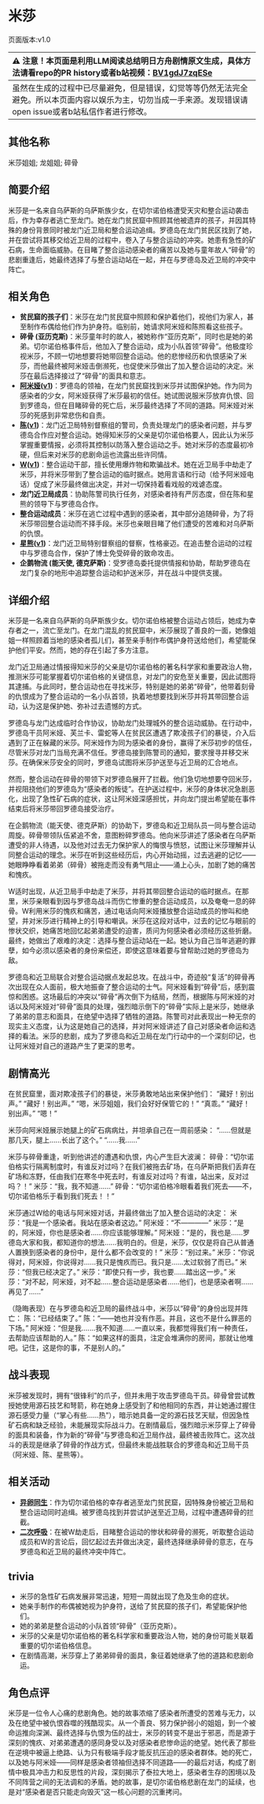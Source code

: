# 米莎
页面版本:v1.0
 

| :warning: 注意！本页面是利用LLM阅读总结明日方舟剧情原文生成，具体方法请看repo的PR history或者b站视频：[BV1gdJ7zqESe](https://www.bilibili.com/video/BV1gdJ7zqESe/)         |
|:----------------------------|
| 虽然在生成的过程中已尽量避免，但是错误，幻觉等等仍然无法完全避免。所以本页面内容以娱乐为主，切勿当成一手来源。发现错误请open issue或者b站私信作者进行修改。|



## 其他名称
米莎姐姐; 龙姐姐; 碎骨
## 简要介绍
米莎是一名来自乌萨斯的乌萨斯族少女，在切尔诺伯格遭受天灾和整合运动袭击后，作为幸存者逃亡至龙门。她在龙门贫民窟中照顾其他被遗弃的孩子，并因其特殊的身份背景同时被龙门近卫局和整合运动追缉。罗德岛在龙门贫民区找到了她，并在尝试将其移交给近卫局的过程中，卷入了与整合运动的冲突。她患有急性的矿石病，生命面临威胁。在目睹了整合运动感染者的痛苦以及她与童年故人“碎骨”的悲剧重逢后，她最终选择了与整合运动站在一起，并在与罗德岛及近卫局的冲突中阵亡。
## 相关角色
-   **贫民窟的孩子们**：米莎在龙门贫民窟中照顾和保护着他们，视他们为家人，甚至制作布偶给他们作为护身符。临别前，她请求阿米娅和陈照看这些孩子。
-   **碎骨 (亚历克斯)**：米莎童年时的故人，被她称作“亚历克斯”，同时也是她的弟弟。切尔诺伯格事件后，他加入了整合运动，成为小队首领“碎骨”。他极度珍视米莎，不顾一切地想要将她带回整合运动。他的悲惨经历和仇恨感染了米莎，而他最终被阿米娅击倒濒死，也促使米莎做出了加入整合运动的决定。米莎在最后选择接过了“碎骨”的面具和意志。
-   **[阿米娅](../char_v3/char_002_amiya.md)([v1](char_002_amiya.md))**：罗德岛的领袖，在龙门贫民窟找到米莎并试图保护她。作为同为感染者的少女，阿米娅获得了米莎最初的信任。她试图说服米莎放弃仇恨、回到罗德岛，但在目睹碎骨的死亡后，米莎最终选择了不同的道路。阿米娅对米莎的死感到非常悲伤和自责。
-   **[陈](../char_v3/char_010_chen.md)([v1](char_010_chen.md))**：龙门近卫局特别督察组的警司，负责处理龙门的感染者问题，并与罗德岛合作应对整合运动。她得知米莎的父亲是切尔诺伯格要人，因此认为米莎掌握重要情报，必须将其控制以防落入整合运动之手。她对米莎的态度最初冷硬，但后来对米莎的悲剧命运也流露出些许同情。
-   **[W](../char_v3/char_113_cqbw.md)([v1](char_113_cqbw.md))**：整合运动干部，擅长使用爆炸物和欺骗战术。她在近卫局手中劫走了米莎，并将米莎带到了整合运动的临时据点。她用言语和行动（给予阿米娅电话）促成了米莎最终做出决定，并对一切保持着看戏般的戏谑态度。
-   **龙门近卫局成员**：协助陈警司执行任务，对感染者持有严厉态度，但在陈和星熊的领导下与罗德岛合作。
-   **整合运动成员**：米莎在逃亡过程中遇到的感染者，其中部分追随碎骨，为了将米莎带回整合运动而不择手段。米莎也亲眼目睹了他们遭受的苦难和对乌萨斯的仇恨。
-   **[星熊](../char_v3/char_136_hsguma.md)([v1](char_136_hsguma.md))**：龙门近卫局特别督察组的督察，性格豪迈。在追击整合运动的过程中与罗德岛合作，保护了博士免受碎骨的致命攻击。
-   **企鹅物流 (能天使, 德克萨斯)**：受罗德岛委托提供情报和协助，帮助罗德岛在龙门复杂的地形中追踪整合运动和护送米莎，并在战斗中提供支援。
## 详细介绍
米莎是一名来自乌萨斯的乌萨斯族少女。切尔诺伯格被整合运动占领后，她成为幸存者之一，流亡至龙门。在龙门混乱的贫民窟中，米莎展现了善良的一面，她像姐姐一样照顾着当地的感染者孤儿们，甚至亲手制作布偶护身符送给他们，希望能保护他们平安。然而，她的存在引起了多方注意。

龙门近卫局通过情报得知米莎的父亲是切尔诺伯格的著名科学家和重要政治人物，推测米莎可能掌握着切尔诺伯格的关键信息，对龙门的安危至关重要，因此试图将其逮捕。与此同时，整合运动也在寻找米莎，特别是她的弟弟“碎骨”，他带着刻骨的仇恨成为了整合运动的一名小队首领，执着地想要找到米莎并将其带回整合运动，认为这是保护她、弥补过去遗憾的方式。

罗德岛与龙门达成临时合作协议，协助龙门处理城外的整合运动威胁。在行动中，罗德岛干员阿米娅、芙兰卡、雷蛇等人在贫民区遭遇了欺凌孩子们的暴徒，介入后遇到了正在躲藏的米莎。阿米娅作为同为感染者的身份，赢得了米莎初步的信任，尽管米莎对龙门当局充满不信任。罗德岛接到陈警司的通知，要求搜寻并移交米莎。在确保米莎安全的同时，罗德岛试图将米莎护送至与近卫局的汇合地点。

然而，整合运动在碎骨的带领下对罗德岛展开了拦截。他们急切地想要夺回米莎，并视阻挠他们的罗德岛为“感染者的叛徒”。在护送过程中，米莎的身体状况急剧恶化，出现了急性矿石病的症状，这让阿米娅深感担忧，并向龙门提出希望能在事件结束后将米莎带回罗德岛接受治疗。

在企鹅物流（能天使、德克萨斯）的协助下，罗德岛和近卫局队员一同与整合运动周旋。碎骨带领队伍紧追不舍，意图粉碎罗德岛。他向米莎讲述了感染者在乌萨斯遭受的非人待遇，以及他对过去无力保护家人的悔恨与愤怒，试图让米莎理解并认同整合运动的理念。米莎在听到这些经历后，内心开始动摇，过去逃避的记忆——她眼睁睁看着弟弟（碎骨）被拖走而没有勇气阻止——涌上心头，加剧了她的痛苦和愧疚。

W适时出现，从近卫局手中劫走了米莎，并将其带回整合运动的临时据点。在那里，米莎亲眼看到因与罗德岛战斗而伤亡惨重的整合运动成员，以及奄奄一息的碎骨。W利用米莎的愧疚和痛苦，通过电话向阿米娅播放整合运动成员的惨叫和绝望，并对米莎进行精神上的引导和嘲讽。米莎在这段对话中，过去的记忆与眼前的惨状交织，她痛苦地回忆起弟弟遭受的迫害，质问为何感染者必须经历这些折磨。最终，她做出了艰难的决定：选择与整合运动站在一起。她认为自己当年逃避的罪孽，如今必须以感染者的身份来偿还，即使这意味着要与曾帮助过她的罗德岛为敌。

罗德岛和近卫局联合对整合运动据点发起总攻。在战斗中，奇迹般“复活”的碎骨再次出现在众人面前，极大地振奋了整合运动的士气。阿米娅看到“碎骨”后，感到震惊和困惑。这场最后的冲突以“碎骨”再次倒下为结局，然而，根据陈与阿米娅的对话以及阿米娅对“碎骨”面具的处理，强烈暗示倒下的“碎骨”实际上是米莎，她继承了弟弟的意志和面具，在绝望中选择了牺牲的道路。陈警司对此表现出一种无奈的现实主义态度，认为这是她自己的选择，并对阿米娅讲述了自己对感染者命运和选择的看法。米莎的悲剧，成为了罗德岛和近卫局在龙门行动中的一个深刻印记，也让阿米娅对自己的道路产生了更深的思考。
## 剧情高光
在贫民窟里，面对欺凌孩子们的暴徒，米莎勇敢地站出来保护他们：
“藏好！别出声。”
“藏好！别出声。”
“嗯，米莎姐姐，我们会好好保管它的！”
“真乖。”
“藏好！别出声。”
“嗯！”

米莎向阿米娅展示她腿上的矿石病病灶，并坦承自己在一周前感染：
“......但就是那几天，腿上......长出了这个。”
“......我......”

米莎与碎骨重逢，听到他讲述的遭遇和仇恨，内心产生巨大波澜：
碎骨：“切尔诺伯格实行隔离制度时，有谁反对过吗？在我们被拖去矿场，在乌萨斯把我们丢弃在矿场和冻野，任由我们在寒冬中死去时，有谁反对过吗？有谁，站出来，反对过吗？！”
米莎：“我，我不知道......”
碎骨：“切尔诺伯格冷眼看着我们死去——不，切尔诺伯格乐于看到我们死去！！”

米莎通过W给的电话与阿米娅对话，并最终做出了加入整合运动的决定：
米莎：“我是一个感染者。我站在感染者这边。”
阿米娅：“不————”
米莎：“是的，阿米娅，你也是感染者......你应该能够理解。”
阿米娅：“是的，我也是......罗德岛大家和我，都知道你的想法......我明白的。但是，米莎，仅仅是将自己从普通人置换到感染者的身份中，是什么都不会改变的！”
米莎：“别过来。”
米莎：“你说得对，阿米娅，你说得对......我只是愧疚而已。我只是......太过软弱了而已。”
米莎：“但我已经决定了。”
米莎：“即使只有一步，我也要......踏出这一步。”
米莎：“对不起，阿米娅，对不起......整合运动是感染者......他们，也是感染者啊......再见了......”

（隐晦表现）在与罗德岛和近卫局的最终战斗中，米莎以“碎骨”的身份出现并阵亡：
陈：“已经结束了。”
陈：“——她也并没有作恶。并且，这也不是什么罪恶的下场。”
阿米娅：“但是我.......我不知道......一直以来，我都觉得我们有一种责任，去帮助应该帮助的人。”
陈：“如果这样的面具，注定会堆满你的房间，那就让他堆吧。记住，这是你的事，不是别人的。”
## 战斗表现
米莎被发现时，拥有“很锋利”的爪子，但并未用于攻击罗德岛干员。碎骨曾尝试教授她使用源石技艺和弩箭，称在她身上感受到了和他相同的东西，并让她通过握住源石感受力量（“掌心有些......热”），暗示她具备一定的源石技艺天赋，但因急性矿石病和缺乏经验，未能展现实际战斗力。在剧情最后，强烈暗示米莎穿上了碎骨的面具和装备，作为新的“碎骨”与罗德岛和近卫局作战，最终被击败阵亡。这次战斗的表现是继承了碎骨的作战方式，但最终未能战胜联合的罗德岛和近卫局干员（阿米娅、陈、星熊等）。
## 相关活动
-   **[异卵同生](../stories/main_2.md)**：作为切尔诺伯格的幸存者逃至龙门贫民窟，因特殊身份被近卫局和整合运动同时追缉。被罗德岛找到并尝试护送至近卫局，过程中遭遇碎骨的拦截。
-   **[二次呼吸](../stories/main_3.md)**：在被W劫走后，目睹整合运动的惨状和碎骨的濒死，听取整合运动成员和W的言论后，回忆起过去并做出决定，最终选择继承碎骨的意志，在与罗德岛和近卫局的最终冲突中阵亡。
## trivia
*   米莎的急性矿石病发展非常迅速，短短一周就出现了危及生命的症状。
*   她亲手制作的布偶被她视为护身符，送给了贫民窟的孩子们，希望能保护他们。
*   她的弟弟是整合运动的小队首领“碎骨”（亚历克斯）。
*   米莎的父亲是切尔诺伯格的著名科学家和重要政治人物，她的身份可能关联着重要的切尔诺伯格信息。
*   在剧情高潮，米莎穿上了弟弟碎骨的面具，象征着她继承了他的道路和悲剧命运。
## 角色点评
米莎是一位令人心痛的悲剧角色。她的故事浓缩了感染者所遭受的苦难与无力，以及在绝望中被仇恨吞噬的残酷现实。从一个善良、努力保护弱小的姐姐，到一个被命运推向深渊、最终选择与仇恨为伍的战士，米莎的转变不是出于邪恶，而是源于深刻的愧疚、对弟弟遭遇的感同身受以及对感染者悲惨命运的绝望。她代表了那些在逆境中被逼上绝路、认为只有极端手段才能反抗压迫的感染者群体。她的死亡，以及她与阿米娅——同样是感染者领袖但选择不同道路——的最后对话，构成了剧情中极具冲击力和反思性的片段，深刻揭示了泰拉大地上，感染者生存的困境以及不同阵营之间的无法调和的矛盾。她的故事，是切尔诺伯格悲剧在龙门的延续，也是对“感染者是否只能走向毁灭”这一核心问题的沉重拷问。